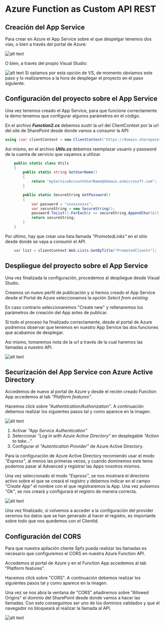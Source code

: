 # Azure Function as Custom API REST

## Creación del App Service
Para crear en Azure el App Service sobre el que despelgar tenemos dos vías, o bien a través del portal de Azure:

![alt text](https://raw.githubusercontent.com/ivangomez/SPSMad2019_SpfxNinja/master/DemoAzureFunction/Api/Screenshot1.png)

O bien, a través del propio Visual Studio:

![alt text](https://raw.githubusercontent.com/ivangomez/SPSMad2019_SpfxNinja/master/DemoAzureFunction/Api/Screenshot2.png)
Si optamos por esta opción de VS, de momento obviamos este paso y lo realizaremos a la hora de desplegar el proyecto en el paso siguiente.


## Configuración del proyecto sobre el App Service

Una vez tenemos creado el App Service, para que funcione correctamente la demo tenemos que configurar algunos parámetros en el código.

En el archivo *__Function2.cs__* debemos sustir la url del ClientContext por la url del site de SharePoint desde donde vamos a consumir la API:
```c#
using (var clientContext = new ClientContext("https://domain.sharepoint.com/sites/MyDemoSite"))
```

Así mismo, en el archivo *__Utils.cs__* debemos reemplazar usuario y password de la cuenta de servicio que vayamos a utilizar.
```c#
    public static class Utils
    {
        public static string GetUserName()
        {
            return "myServiceAccountUserName@domain.onmicrosoft.com";
        }

        public static SecureString GetPassword()
        {
            var password = "xxxxxxxxxx";
            var secureString = new SecureString();
            password.ToList().ForEach(c => secureString.AppendChar(c));
            return secureString;
        }
    }
```

Por último, hay que crear una lista llamada *"PromotedLinks"* en el sitio desde donde se vaya a consumir el API.
```c#
    var list = clientContext.Web.Lists.GetByTitle("PromotedClients");
```


## Despliegue del proyecto sobre el App Service

Una vez finalizada la configuración, procedemos al despliegue desde Visual Studio.

Creamos un nuevo perfil de publicación y si hemos creado el App Service desde el Portal de Azure seleccionamos la opción *Select from existing*. 

En caso contrario seleccionaremos "Create new" y rellenaremos los parámetros de creación del App antes de publicar.

Si todo el proceso ha finalizado correctamente, desde el portal de Azure podremos observar que tenemos en nuestro App Service las dos funciones que acabamos de desplegar.

Así mismo, tomaremos nota de la url a través de la cual haremos las llamadas a nuestro API.

![alt text](https://raw.githubusercontent.com/ivangomez/SPSMad2019_SpfxNinja/master/DemoAzureFunction/Api/Screenshot3.png)


## Securización del App Service con Azure Active Directory

Accedemos de nuevo al portal de Azure y desde el recién creado Function App accedemos al tab *"Platform features"*.

Hacemos click sobre *"Authentication/Authorization"*. A continuación debemos realizar los siguientes pasos tal y como aparece en la imagen.

![alt text](https://raw.githubusercontent.com/ivangomez/SPSMad2019_SpfxNinja/master/DemoAzureFunction/Api/Screenshot4.png)

1. Activar *"App Service Authentication"*
2. Seleccionar *"Log in with Azure Active Directory"* en desplegable *"Action to take..."*
3. Configurar el *"Autentication Provider"* de Azure Active Directory.

Para la configuración de Azure Active Directory recomiendo usar el modo *"Express"*, al menos las primeras veces, y cuando dominemos este tema podemos pasar al Advanced y registrar las Apps nosotros mismos.

Una vez seleccionado el modo *"Express"*, se nos mostrará el directorio activo sobre el que se creará el registro y debemos indicar en el campo *"Create App"* el nombre con el que registraremos la App. Una vez pulsemos *"Ok"*, se nos creará y configurará el registro de manera correcta.

![alt text](https://raw.githubusercontent.com/ivangomez/SPSMad2019_SpfxNinja/master/DemoAzureFunction/Api/Screenshot5.png)

Una vez finalizado, si volvemos a acceder a la configuración del provider veremos los datos que se han generado al hacer el registro, es importante sobre todo que nos quedemos con el ClientId.


## Configuración del CORS

Para que nuestra apliación cliente Spfx pueda realizar las llamadas es necesario que configuremos el CORS en nuestra Azure Function API.

Accedemos al portal de Azure y en el Function App accedemos al tab "Platform features".

Hacemos click sobre "CORS". A continuación debemos realizar los siguientes pasos tal y como aparece en la imagen.

Una vez se nos abra la ventana de "CORS" añadiremos sobre "Allowed Origins" el dominio del SharePoint desde donde vamos a hacer las llamadas. Con esto conseguimos ser uno de los dominios validados y que el navegador no bloqueará al realizar la llamada al API.

![alt text](https://raw.githubusercontent.com/ivangomez/SPSMad2019_SpfxNinja/master/DemoAzureFunction/Api/Screenshot6.png)